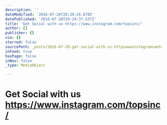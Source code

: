 ```yaml
---
description: ''
dateModified: '2016-07-20T20:29:26.078Z'
datePublished: '2016-07-20T20:29:37.537Z'
title: 'Get Social with us https://www.instagram.com/topsinc/'
author: []
publisher: {}
via: {}
starred: false
sourcePath: _posts/2016-07-20-get-social-with-us-httpswwwinstagramcomtopsinc.md
inFeed: true
hasPage: false
inNav: false
_type: MediaObject

---
```

# Get Social with us https://www.instagram.com/topsinc/